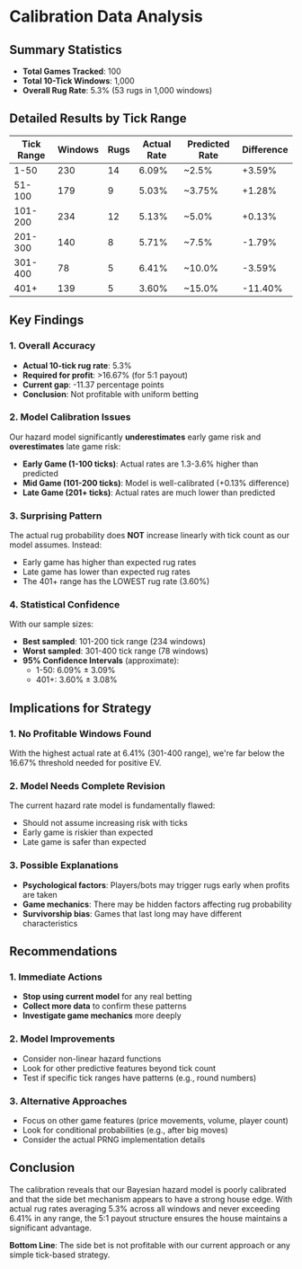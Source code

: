 # Calibration Data Analysis

## Summary Statistics

- **Total Games Tracked**: 100
- **Total 10-Tick Windows**: 1,000
- **Overall Rug Rate**: 5.3% (53 rugs in 1,000 windows)

## Detailed Results by Tick Range

| Tick Range | Windows | Rugs | Actual Rate | Predicted Rate | Difference |
|------------|---------|------|-------------|----------------|------------|
| 1-50       | 230     | 14   | 6.09%       | ~2.5%          | +3.59%     |
| 51-100     | 179     | 9    | 5.03%       | ~3.75%         | +1.28%     |
| 101-200    | 234     | 12   | 5.13%       | ~5.0%          | +0.13%     |
| 201-300    | 140     | 8    | 5.71%       | ~7.5%          | -1.79%     |
| 301-400    | 78      | 5    | 6.41%       | ~10.0%         | -3.59%     |
| 401+       | 139     | 5    | 3.60%       | ~15.0%         | -11.40%    |

## Key Findings

### 1. Overall Accuracy
- **Actual 10-tick rug rate**: 5.3%
- **Required for profit**: >16.67% (for 5:1 payout)
- **Current gap**: -11.37 percentage points
- **Conclusion**: Not profitable with uniform betting

### 2. Model Calibration Issues

Our hazard model significantly **underestimates** early game risk and **overestimates** late game risk:

- **Early Game (1-100 ticks)**: Actual rates are 1.3-3.6% higher than predicted
- **Mid Game (101-200 ticks)**: Model is well-calibrated (+0.13% difference)
- **Late Game (201+ ticks)**: Actual rates are much lower than predicted

### 3. Surprising Pattern

The actual rug probability does **NOT** increase linearly with tick count as our model assumes. Instead:
- Early game has higher than expected rug rates
- Late game has lower than expected rug rates
- The 401+ range has the LOWEST rug rate (3.60%)

### 4. Statistical Confidence

With our sample sizes:
- **Best sampled**: 101-200 tick range (234 windows)
- **Worst sampled**: 301-400 tick range (78 windows)
- **95% Confidence Intervals** (approximate):
  - 1-50: 6.09% ± 3.09%
  - 401+: 3.60% ± 3.08%

## Implications for Strategy

### 1. No Profitable Windows Found
With the highest actual rate at 6.41% (301-400 range), we're far below the 16.67% threshold needed for positive EV.

### 2. Model Needs Complete Revision
The current hazard rate model is fundamentally flawed:
- Should not assume increasing risk with ticks
- Early game is riskier than expected
- Late game is safer than expected

### 3. Possible Explanations
- **Psychological factors**: Players/bots may trigger rugs early when profits are taken
- **Game mechanics**: There may be hidden factors affecting rug probability
- **Survivorship bias**: Games that last long may have different characteristics

## Recommendations

### 1. Immediate Actions
- **Stop using current model** for any real betting
- **Collect more data** to confirm these patterns
- **Investigate game mechanics** more deeply

### 2. Model Improvements
- Consider non-linear hazard functions
- Look for other predictive features beyond tick count
- Test if specific tick ranges have patterns (e.g., round numbers)

### 3. Alternative Approaches
- Focus on other game features (price movements, volume, player count)
- Look for conditional probabilities (e.g., after big moves)
- Consider the actual PRNG implementation details

## Conclusion

The calibration reveals that our Bayesian hazard model is poorly calibrated and that the side bet mechanism appears to have a strong house edge. With actual rug rates averaging 5.3% across all windows and never exceeding 6.41% in any range, the 5:1 payout structure ensures the house maintains a significant advantage.

**Bottom Line**: The side bet is not profitable with our current approach or any simple tick-based strategy.